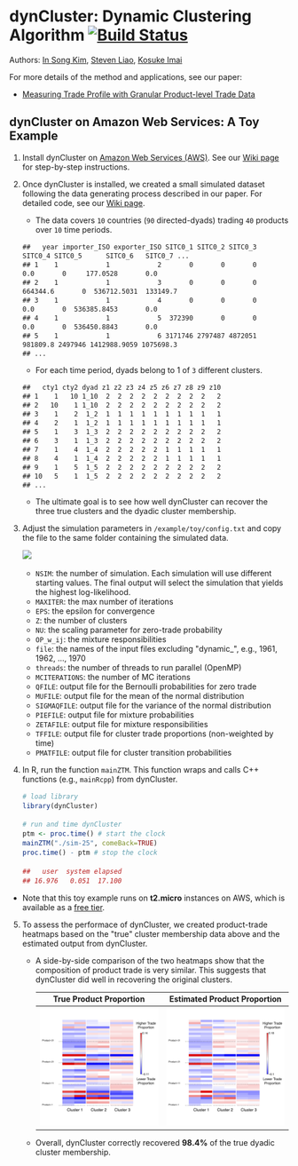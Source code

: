# dynCluster: Dynamic Clustering Algorithm [![Build Status](https://travis-ci.org/kosukeimai/dynCluster.svg?branch=master)](https://travis-ci.org/kosukeimai/dynCluster)

Authors: [In Song Kim](http://web.mit.edu/insong/www/index.html), [Steven Liao](https://www.stevenliao.org/), [Kosuke Imai](http://imai.princeton.edu/)

For more details of the method and applications, see our paper:

+ [Measuring Trade Profile with Granular Product-level Trade Data](https://www.stevenliao.org/uploads/2/5/6/9/25699716/bigtrade.pdf)

## dynCluster on Amazon Web Services: A Toy Example
1. Install dynCluster on [Amazon Web Services (AWS)](https://aws.amazon.com/). See our [Wiki page](https://github.com/kosukeimai/dynCluster/wiki/How-to-install-dynCluster-on-AWS) for step-by-step instructions.

2. Once dynCluster is installed, we created a small simulated dataset following the data generating process described in our paper. For detailed code, see our [Wiki page](https://github.com/kosukeimai/dynCluster/wiki/How-to-run-dynCluster-on-AWS).

    + The data covers `10` countries (`90` directed-dyads) trading `40` products over `10` time periods.
    ```
    ##   year importer_ISO exporter_ISO SITC0_1 SITC0_2 SITC0_3  SITC0_4 SITC0_5      SITC0_6   SITC0_7 ...
    ## 1    1            1            2       0       0       0      0.0       0     177.0528       0.0
    ## 2    1            1            3       0       0       0 664344.6       0  536712.5031  133149.7
    ## 3    1            1            4       0       0       0      0.0       0  536385.8453       0.0
    ## 4    1            1            5  372390       0       0      0.0       0  536450.8843       0.0
    ## 5    1            1            6 3171746 2797487 4872051 981809.8 2497946 1412988.9059 1075698.3
    ## ...
    ```

    + For each time period, dyads belong to 1 of `3` different clusters.
    ```
    ##   cty1 cty2 dyad z1 z2 z3 z4 z5 z6 z7 z8 z9 z10
    ## 1    1   10 1_10  2  2  2  2  2  2  2  2  2   2
    ## 2   10    1 1_10  2  2  2  2  2  2  2  2  2   2
    ## 3    1    2  1_2  1  1  1  1  1  1  1  1  1   1
    ## 4    2    1  1_2  1  1  1  1  1  1  1  1  1   1
    ## 5    1    3  1_3  2  2  2  2  2  2  2  2  2   2
    ## 6    3    1  1_3  2  2  2  2  2  2  2  2  2   2
    ## 7    1    4  1_4  2  2  2  2  2  1  1  1  1   1
    ## 8    4    1  1_4  2  2  2  2  2  1  1  1  1   1
    ## 9    1    5  1_5  2  2  2  2  2  2  2  2  2   2
    ## 10   5    1  1_5  2  2  2  2  2  2  2  2  2   2
    ## ...
    ```

    + The ultimate goal is to see how well dynCluster can recover the three true clusters and the dyadic cluster membership.

3. Adjust the simulation parameters in `/example/toy/config.txt` and copy the file to the same folder containing the simulated data.

    ![](https://github.com/kosukeimai/dynCluster/blob/master/images/config.png)

    + `NSIM`: the number of simulation. Each simulation will use different starting values. The final output will select the simulation that yields the highest log-likelihood.
    + `MAXITER`: the max number of iterations
    + `EPS`: the epsilon for convergence
    + `Z`: the number of clusters
    + `NU`: the scaling parameter for zero-trade probability
    + `OP_w_ij`: the mixture responsibilities
    + `file`: the names of the input files excluding "dynamic_", e.g., 1961, 1962, ..., 1970
    + `threads`: the number of threads to run parallel (OpenMP)
    + `MCITERATIONS`: the number of MC iterations
    + `QFILE`: output file for the Bernoulli probabilities for zero trade
    + `MUFILE`: output file for the mean of the normal distribution
    + `SIGMAQFILE`: output file for the variance of the normal distribution
    + `PIEFILE`: output file for mixture probabilities
    + `ZETAFILE`: output file for mixture responsibilities
    + `TFFILE`: output file for cluster trade proportions (non-weighted by time)
    + `PMATFILE`: output file for cluster transition probabilities

4. In R, run the function `mainZTM`. This function wraps and calls C++ functions (e.g., `mainRcpp`) from dynCluster.
    ```R
    # load library
    library(dynCluster)
        
    # run and time dynCluster
    ptm <- proc.time() # start the clock
    mainZTM("./sim-25", comeBack=TRUE)
    proc.time() - ptm # stop the clock
    
    ##   user  system elapsed 
    ## 16.976   0.051  17.100 
    ```
  + Note that this toy example runs on **t2.micro** instances on AWS, which is available as a [free tier](https://aws.amazon.com/free/).

5. To assess the performace of dynCluster, we created product-trade heatmaps based on the "true" cluster membership data above and the estimated output from dynCluster. 

    + A side-by-side comparison of the two heatmaps show that the composition of product trade is very similar. This suggests that dynCluster did well in recovering the original clusters.

        True Product Proportion             |  Estimated Product Proportion
        :-------------------------:|:-------------------------:
        ![](images/TF_heatmap_demeaned_truth.png)  |  ![Estimated](images/TF_heatmap_demeaned_est.png)

    + Overall, dynCluster correctly recovered **98.4%** of the true dyadic cluster membership.
